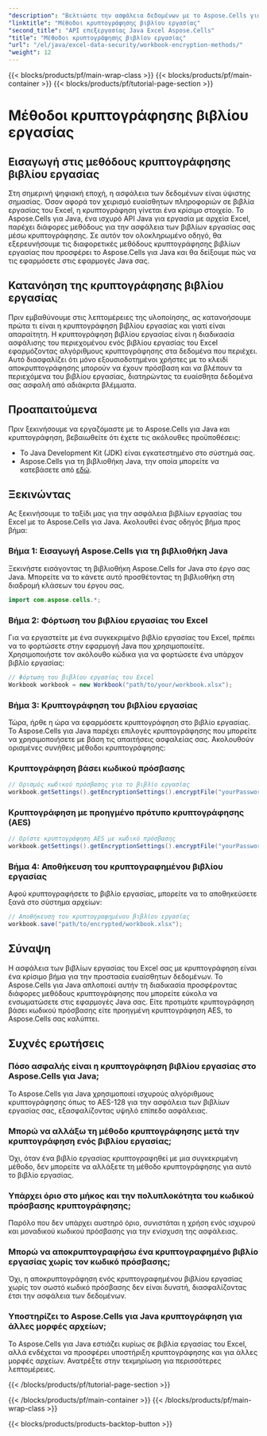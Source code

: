 ```yaml
---
"description": "Βελτιώστε την ασφάλεια δεδομένων με το Aspose.Cells για κρυπτογράφηση βιβλίων εργασίας Java. Μάθετε πώς να κρυπτογραφείτε βιβλία εργασίας του Excel βήμα προς βήμα."
"linktitle": "Μέθοδοι κρυπτογράφησης βιβλίου εργασίας"
"second_title": "API επεξεργασίας Java Excel Aspose.Cells"
"title": "Μέθοδοι κρυπτογράφησης βιβλίου εργασίας"
"url": "/el/java/excel-data-security/workbook-encryption-methods/"
"weight": 12
---
```


{{< blocks/products/pf/main-wrap-class >}}
{{< blocks/products/pf/main-container >}}
{{< blocks/products/pf/tutorial-page-section >}}

# Μέθοδοι κρυπτογράφησης βιβλίου εργασίας


## Εισαγωγή στις μεθόδους κρυπτογράφησης βιβλίου εργασίας

Στη σημερινή ψηφιακή εποχή, η ασφάλεια των δεδομένων είναι ύψιστης σημασίας. Όσον αφορά τον χειρισμό ευαίσθητων πληροφοριών σε βιβλία εργασίας του Excel, η κρυπτογράφηση γίνεται ένα κρίσιμο στοιχείο. Το Aspose.Cells για Java, ένα ισχυρό API Java για εργασία με αρχεία Excel, παρέχει διάφορες μεθόδους για την ασφάλεια των βιβλίων εργασίας σας μέσω κρυπτογράφησης. Σε αυτόν τον ολοκληρωμένο οδηγό, θα εξερευνήσουμε τις διαφορετικές μεθόδους κρυπτογράφησης βιβλίων εργασίας που προσφέρει το Aspose.Cells για Java και θα δείξουμε πώς να τις εφαρμόσετε στις εφαρμογές Java σας.

## Κατανόηση της κρυπτογράφησης βιβλίου εργασίας

Πριν εμβαθύνουμε στις λεπτομέρειες της υλοποίησης, ας κατανοήσουμε πρώτα τι είναι η κρυπτογράφηση βιβλίου εργασίας και γιατί είναι απαραίτητη. Η κρυπτογράφηση βιβλίου εργασίας είναι η διαδικασία ασφάλισης του περιεχομένου ενός βιβλίου εργασίας του Excel εφαρμόζοντας αλγόριθμους κρυπτογράφησης στα δεδομένα που περιέχει. Αυτό διασφαλίζει ότι μόνο εξουσιοδοτημένοι χρήστες με το κλειδί αποκρυπτογράφησης μπορούν να έχουν πρόσβαση και να βλέπουν τα περιεχόμενα του βιβλίου εργασίας, διατηρώντας τα ευαίσθητα δεδομένα σας ασφαλή από αδιάκριτα βλέμματα.

## Προαπαιτούμενα

Πριν ξεκινήσουμε να εργαζόμαστε με το Aspose.Cells για Java και κρυπτογράφηση, βεβαιωθείτε ότι έχετε τις ακόλουθες προϋποθέσεις:

- Το Java Development Kit (JDK) είναι εγκατεστημένο στο σύστημά σας.
- Aspose.Cells για τη βιβλιοθήκη Java, την οποία μπορείτε να κατεβάσετε από [εδώ](https://releases.aspose.com/cells/java/).

## Ξεκινώντας

Ας ξεκινήσουμε το ταξίδι μας για την ασφάλεια βιβλίων εργασίας του Excel με το Aspose.Cells για Java. Ακολουθεί ένας οδηγός βήμα προς βήμα:

### Βήμα 1: Εισαγωγή Aspose.Cells για τη βιβλιοθήκη Java

Ξεκινήστε εισάγοντας τη βιβλιοθήκη Aspose.Cells for Java στο έργο σας Java. Μπορείτε να το κάνετε αυτό προσθέτοντας τη βιβλιοθήκη στη διαδρομή κλάσεων του έργου σας.

```java
import com.aspose.cells.*;
```

### Βήμα 2: Φόρτωση του βιβλίου εργασίας του Excel

Για να εργαστείτε με ένα συγκεκριμένο βιβλίο εργασίας του Excel, πρέπει να το φορτώσετε στην εφαρμογή Java που χρησιμοποιείτε. Χρησιμοποιήστε τον ακόλουθο κώδικα για να φορτώσετε ένα υπάρχον βιβλίο εργασίας:

```java
// Φόρτωση του βιβλίου εργασίας του Excel
Workbook workbook = new Workbook("path/to/your/workbook.xlsx");
```

### Βήμα 3: Κρυπτογράφηση του βιβλίου εργασίας

Τώρα, ήρθε η ώρα να εφαρμόσετε κρυπτογράφηση στο βιβλίο εργασίας. Το Aspose.Cells για Java παρέχει επιλογές κρυπτογράφησης που μπορείτε να χρησιμοποιήσετε με βάση τις απαιτήσεις ασφαλείας σας. Ακολουθούν ορισμένες συνήθεις μέθοδοι κρυπτογράφησης:

### Κρυπτογράφηση βάσει κωδικού πρόσβασης

```java
// Ορισμός κωδικού πρόσβασης για το βιβλίο εργασίας
workbook.getSettings().getEncryptionSettings().encryptFile("yourPassword", EncryptionType.XOR);
```

### Κρυπτογράφηση με προηγμένο πρότυπο κρυπτογράφησης (AES)

```java
// Ορίστε κρυπτογράφηση AES με κωδικό πρόσβασης
workbook.getSettings().getEncryptionSettings().encryptFile("yourPassword", EncryptionType.AES_128);
```

### Βήμα 4: Αποθήκευση του κρυπτογραφημένου βιβλίου εργασίας

Αφού κρυπτογραφήσετε το βιβλίο εργασίας, μπορείτε να το αποθηκεύσετε ξανά στο σύστημα αρχείων:

```java
// Αποθήκευση του κρυπτογραφημένου βιβλίου εργασίας
workbook.save("path/to/encrypted/workbook.xlsx");
```

## Σύναψη

Η ασφάλεια των βιβλίων εργασίας του Excel σας με κρυπτογράφηση είναι ένα κρίσιμο βήμα για την προστασία ευαίσθητων δεδομένων. Το Aspose.Cells για Java απλοποιεί αυτήν τη διαδικασία προσφέροντας διάφορες μεθόδους κρυπτογράφησης που μπορείτε εύκολα να ενσωματώσετε στις εφαρμογές Java σας. Είτε προτιμάτε κρυπτογράφηση βάσει κωδικού πρόσβασης είτε προηγμένη κρυπτογράφηση AES, το Aspose.Cells σας καλύπτει.

## Συχνές ερωτήσεις

### Πόσο ασφαλής είναι η κρυπτογράφηση βιβλίου εργασίας στο Aspose.Cells για Java;

Το Aspose.Cells για Java χρησιμοποιεί ισχυρούς αλγόριθμους κρυπτογράφησης όπως το AES-128 για την ασφάλεια των βιβλίων εργασίας σας, εξασφαλίζοντας υψηλό επίπεδο ασφάλειας.

### Μπορώ να αλλάξω τη μέθοδο κρυπτογράφησης μετά την κρυπτογράφηση ενός βιβλίου εργασίας;

Όχι, όταν ένα βιβλίο εργασίας κρυπτογραφηθεί με μια συγκεκριμένη μέθοδο, δεν μπορείτε να αλλάξετε τη μέθοδο κρυπτογράφησης για αυτό το βιβλίο εργασίας.

### Υπάρχει όριο στο μήκος και την πολυπλοκότητα του κωδικού πρόσβασης κρυπτογράφησης;

Παρόλο που δεν υπάρχει αυστηρό όριο, συνιστάται η χρήση ενός ισχυρού και μοναδικού κωδικού πρόσβασης για την ενίσχυση της ασφάλειας.

### Μπορώ να αποκρυπτογραφήσω ένα κρυπτογραφημένο βιβλίο εργασίας χωρίς τον κωδικό πρόσβασης;

Όχι, η αποκρυπτογράφηση ενός κρυπτογραφημένου βιβλίου εργασίας χωρίς τον σωστό κωδικό πρόσβασης δεν είναι δυνατή, διασφαλίζοντας έτσι την ασφάλεια των δεδομένων.

### Υποστηρίζει το Aspose.Cells για Java κρυπτογράφηση για άλλες μορφές αρχείων;

Το Aspose.Cells για Java εστιάζει κυρίως σε βιβλία εργασίας του Excel, αλλά ενδέχεται να προσφέρει υποστήριξη κρυπτογράφησης και για άλλες μορφές αρχείων. Ανατρέξτε στην τεκμηρίωση για περισσότερες λεπτομέρειες.

{{< /blocks/products/pf/tutorial-page-section >}}

{{< /blocks/products/pf/main-container >}}
{{< /blocks/products/pf/main-wrap-class >}}

{{< blocks/products/products-backtop-button >}}